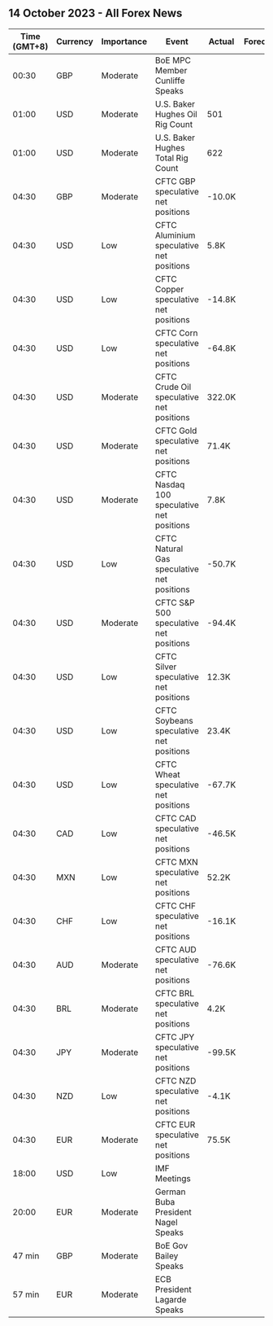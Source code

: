## 14 October 2023 - All Forex News

| Time (GMT+8) | Currency | Importance | Event | Actual | Forecast | Previous |
|------|----------|------------|-------|--------|----------|----------|
| 00:30 | GBP | Moderate | BoE MPC Member Cunliffe Speaks |  |  |  |
| 01:00 | USD | Moderate | U.S. Baker Hughes Oil Rig Count | 501 |  | 497 |
| 01:00 | USD | Moderate | U.S. Baker Hughes Total Rig Count | 622 |  | 619 |
| 04:30 | GBP | Moderate | CFTC GBP speculative net positions | -10.0K |  | -6.7K |
| 04:30 | USD | Low | CFTC Aluminium speculative net positions | 5.8K |  | 5.8K |
| 04:30 | USD | Low | CFTC Copper speculative net positions | -14.8K |  | -21.9K |
| 04:30 | USD | Low | CFTC Corn speculative net positions | -64.8K |  | -107.5K |
| 04:30 | USD | Moderate | CFTC Crude Oil speculative net positions | 322.0K |  | 349.6K |
| 04:30 | USD | Moderate | CFTC Gold speculative net positions | 71.4K |  | 91.2K |
| 04:30 | USD | Moderate | CFTC Nasdaq 100 speculative net positions | 7.8K |  | 1.4K |
| 04:30 | USD | Low | CFTC Natural Gas speculative net positions | -50.7K |  | -79.2K |
| 04:30 | USD | Moderate | CFTC S&P 500 speculative net positions | -94.4K |  | -73.2K |
| 04:30 | USD | Low | CFTC Silver speculative net positions | 12.3K |  | 15.3K |
| 04:30 | USD | Low | CFTC Soybeans speculative net positions | 23.4K |  | 22.5K |
| 04:30 | USD | Low | CFTC Wheat speculative net positions | -67.7K |  | -61.3K |
| 04:30 | CAD | Low | CFTC CAD speculative net positions | -46.5K |  | -40.2K |
| 04:30 | MXN | Low | CFTC MXN speculative net positions | 52.2K |  | 64.5K |
| 04:30 | CHF | Low | CFTC CHF speculative net positions | -16.1K |  | -16.7K |
| 04:30 | AUD | Moderate | CFTC AUD speculative net positions | -76.6K |  | -82.0K |
| 04:30 | BRL | Moderate | CFTC BRL speculative net positions | 4.2K |  | 16.6K |
| 04:30 | JPY | Moderate | CFTC JPY speculative net positions | -99.5K |  | -114.0K |
| 04:30 | NZD | Low | CFTC NZD speculative net positions | -4.1K |  | -7.7K |
| 04:30 | EUR | Moderate | CFTC EUR speculative net positions | 75.5K |  | 78.9K |
| 18:00 | USD | Low | IMF Meetings |  |  |  |
| 20:00 | EUR | Moderate | German Buba President Nagel Speaks |  |  |  |
| 47 min | GBP | Moderate | BoE Gov Bailey Speaks |  |  |  |
| 57 min | EUR | Moderate | ECB President Lagarde Speaks |  |  |  |
